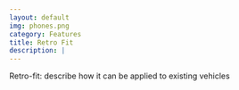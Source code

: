 ```yaml
---
layout: default
img: phones.png
category: Features
title: Retro Fit
description: |
---
```

Retro-fit: describe how it can be applied to existing vehicles